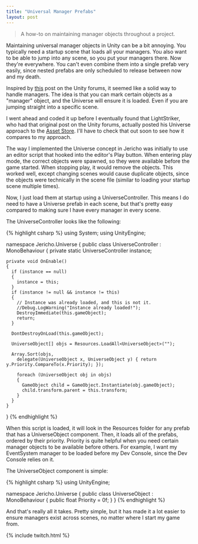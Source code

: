 ```yaml
---
title: "Universal Manager Prefabs"
layout: post
---
```


> A how-to on maintaining manager objects throughout a project.

Maintaining universal manager objects in Unity can be a bit annoying. You typically need a startup scene that loads all your managers. You also want to be able to jump into any scene, so you put your managers there. Now they're everywhere. You can't even combine them into a single prefab very easily, since nested prefabs are only scheduled to release between now and my death.

Inspired by [this](http://forum.unity3d.com/threads/a-different-way-to-make-globals-singletons-c.267060/#post-1764894) post on the Unity forums, it seemed like a solid way to handle managers. The idea is that you can mark certain objects as a "manager" object, and the Universe will ensure it is loaded. Even if you are jumping straight into a specific scene.

I went ahead and coded it up before I eventually found that LightStriker, who had that original post on the Unity forums, actually posted his Universe approach to the [Asset Store](https://www.assetstore.unity3d.com/en/#!/content/24227). I'll have to check that out soon to see how it compares to my approach.

The way I implemented the Universe concept in Jericho was initially to use an editor script that hooked into the editor's Play button. When entering play mode, the correct objects were spawned, so they were available before the game started. When stopping play, it would remove the objects. This worked well, except changing scenes would cause duplicate objects, since the objects were technically in the scene file (similar to loading your startup scene multiple times).

Now, I just load them at startup using a UniverseController. This means I do need to have a Universe prefab in each scene, but that's pretty easy compared to making sure I have every manager in every scene.

The UniverseController looks like the following:

{% highlight csharp %}
using System;
using UnityEngine;

namespace Jericho.Universe
{
  public class UniverseController : MonoBehaviour
  {
    private static UniverseController instance;

    private void OnEnable()
    {
      if (instance == null)
      {
        instance = this;
      }
      if (instance != null && instance != this)
      {
        // Instance was already loaded, and this is not it.
        //Debug.LogWarning("Instance already loaded!");
        DestroyImmediate(this.gameObject);
        return;
      }

      DontDestroyOnLoad(this.gameObject);

      UniverseObject[] objs = Resources.LoadAll<UniverseObject>("");

      Array.Sort(objs,
        delegate(UniverseObject x, UniverseObject y) { return y.Priority.CompareTo(x.Priority); });

        foreach (UniverseObject obj in objs)
        {
          GameObject child = GameObject.Instantiate(obj.gameObject);
          child.transform.parent = this.transform;
        }
      }
    }
  }
  {% endhighlight %}

When this script is loaded, it will look in the Resources folder for any prefab that has a UniverseObject component. Then, it loads all of the prefabs, ordered by their priority. Priority is quite helpful when you need certain manager objects to be available before others. For example, I want my EventSystem manager to be loaded before my Dev Console, since the Dev Console relies on it.

  The UniverseObject component is simple:

  {% highlight csharp %}
  using UnityEngine;

  namespace Jericho.Universe
  {
    public class UniverseObject : MonoBehaviour
    {
      public float Priority = 0f;
    }
  }
  {% endhighlight %}

And that's really all it takes. Pretty simple, but it has made it a lot easier to ensure managers exist across scenes, no matter where I start my game from.

{% include twitch.html %}
